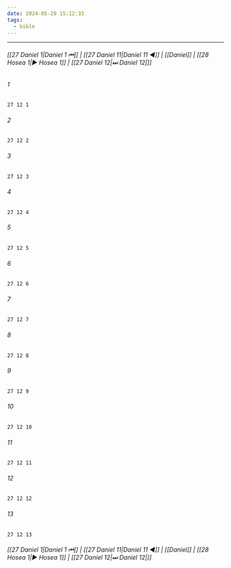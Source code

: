 ```yaml
---
date: 2024-05-29 15:12:33
tags:
  - bible
---
```

___

###### [[27 Daniel 1|Daniel 1 ⏮]] | [[27 Daniel 11|Daniel 11 ◀]] | [[Daniel]] | [[28 Hosea 1|▶ Hosea 1]] | [[27 Daniel 12|⏭ Daniel 12|]]

###### 1
``` verse
27 12 1 
```
###### 2
``` verse
27 12 2 
```
###### 3
``` verse
27 12 3 
```
###### 4
``` verse
27 12 4 
```
###### 5
``` verse
27 12 5 
```
###### 6
``` verse
27 12 6 
```
###### 7
``` verse
27 12 7 
```
###### 8
``` verse
27 12 8 
```
###### 9
``` verse
27 12 9 
```
###### 10
``` verse
27 12 10 
```
###### 11
``` verse
27 12 11 
```
###### 12
``` verse
27 12 12 
```
###### 13
``` verse
27 12 13 
```

###### [[27 Daniel 1|Daniel 1 ⏮]] | [[27 Daniel 11|Daniel 11 ◀]] | [[Daniel]] | [[28 Hosea 1|▶ Hosea 1]] | [[27 Daniel 12|⏭ Daniel 12|]]

